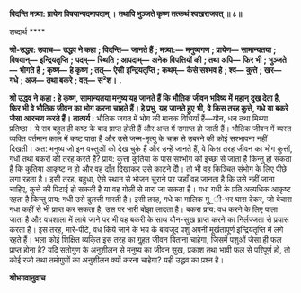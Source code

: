 **विदन्ति मत्र्या: प्रायेण विषयान्पदमापदाम् ।** **तथापि भुञ्जते कृष्ण तत्कथं श्वखराजवत् ॥ ८॥** 

शब्दार्थ **** 

**श्री-उद्धव: उवाच—** **उद्धव ने कहा** **; विदन्ति—** **जानते हैं** **; मत्र्या:—** **मनुष्यगण** **; प्रायेण—** **सामान्यतया** **; विषयान्—** **इन्द्रियतृप्ति** **;** **पदम्—** **स्थिति** **; आपदाम्—** **अनेक विपत्तियों की** **; तथा अपि—** **फिर भी** **; भुञ्जते—** **भोगते हैं** **; कृष्ण—** **हे कृष्ण** **; तत्—** **ऐसी** **इन्द्रियतृप्ति** **; कथम्—** **कैसे सश्भव है** **; श्व—** **कुत्ते** **; खर—** **गधे** **; अज—** **तथा बकरे** **; वत्—** **स²श।** **.** 

**श्री उद्धव ने कहा : हे कृष्ण, सामान्यतया मनुष्य यह जानते हैं कि भौतिक जीवन भविष्य में** **महान् दुख देता है, फिर भी वे भौतिक जीवन का भोग करना चाहते हैं। हे प्रभु, यह जानते हुए** **भी, वे किस तरह कुत्ते, गधे या बकरे जैसा आरचण करते हैं।** **तात्पर्य :** भौतिक जगत में भोग की मानक विधियाँ हैं—यौन, धन तथा मिथ्या प्रतिष्ठा। ये सब बहुत ही कष्ट के बाद प्राप्त होती हैं और अन्त में समाप्त हो जाती हैं। भौतिक जीवन में व्यस्त व्यक्ति वर्तमान काल में कष्ट पाता है और उसे जन्म-मृत्यु के चक्र से उबरने की कोई सश्भावना नहीं दिखती। अत: मनुष्य जो इन वस्तुओं को देख चुके हैं और उन्हें जानते हैं, वे किस तरह जीवन का भोग कुत्तों, गधों तथा बकरों की तरह करते हैं? प्राय: कुत्ता कुतिया के पास सश्भोग की इच्छा से जाता है किन्तु हो सकता है कि कुतिया आकृष्ट न हो और वह दाँत दिखाकर उसे काटने दौे। तो भी वह किञ्चित संभोग के लिए पीछे लगा रहता है। इसी तरह, बहुधा, ऐसे स्थान से भोजन चुराने पर जहाँ वह जानता है कि उसे नहीं जाना चाहिए, कुत्ते की पिटाई हो सकती है या वह गोली से मारा जा सकता है। गधा गधी के प्रति अत्यधिक आकृष्ट रहता है किन्तु प्राय: गधी उसे दुलत्ती मारती है। इसी तरह, गधे का मालिक मु_ी-भर घास देकर, जो बेचारा गधा कहीं से भी प्राप्त कर सकता है, उस पर भारी बोझा लादता है। बकरा प्राय: वध करने के लिए पाला जाता है और वधशाला में लाये जाने पर भी वह बकरी के साथ यौन-सुख प्राप्त करने का निर्लज्जता से प्रयास करता है। इस तरह, मारे-पीटे, वध किये जाने के भय के बावजूद पशु अपनी मूर्खतापूर्ण इन्द्रियतृप्ति में लगे रहते हैं। भला कोई शिक्षित व्यकि्त इस तरह का गॢहत जीवन बिताना चाहेगा, जिसमें पशुओं जैसा ही फल प्राप्त होना है? यदि सतोगुण के अनुशीलन से मनुष्य का जीवन सुख, प्रकाश तथा भावी फल से परिपूर्ण हो, तो कोई रजो तथा तमोगुणों का अनुशीलन क्यों करना चाहेगा? यही उद्धव का प्रश्न है।  

**श्रीभगवानुवाच** 